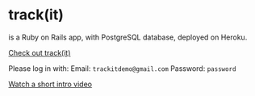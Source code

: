 # track(it)

is a Ruby on Rails app, with PostgreSQL database, deployed on Heroku.

[Check out track(it)](http://trackitdemo.herokuapp.com/)

Please log in with:
Email: ```trackitdemo@gmail.com```
Password: ```password```

[Watch a short intro video](https://vimeo.com/237016483)